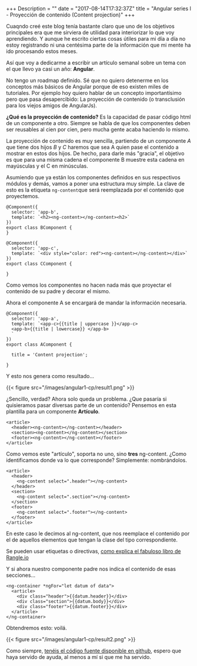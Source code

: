 +++
Description = ""
date = "2017-08-14T17:32:37Z"
title = "Angular series I - Proyección de contenido (Content projection)"
+++

Cuaqndo creé este blog tenía bastante claro que uno de los objetivos principales era que me sirviera de utilidad para interiorizar lo que voy aprendiendo.
Y aunque he escrito ciertas cosas útiles para mi día a día no estoy registrando ni una centésima parte de la información que mi mente ha ido procesando estos
meses.

Así que voy a dedicarme a escribir un artículo semanal sobre un tema con el que llevo ya casi un año: **Angular**.

No tengo un roadmap definido. Sé que no quiero detenerme en los conceptos más básicos de Angular porque de eso existen miles de tutoriales. Por ejemplo
hoy quiero hablar de un concepto importantísimo pero que pasa desapercibido: La proyección de contenido (o transclusión para los viejos amigos de AngularJs).

**¿Qué es la proyección de contenido?** Es la capacidad de pasar código html de un componente a otro. Siempre se habla de que los componentes deben ser 
reusables al cien por cien, pero mucha gente acaba haciendo lo mismo. 

La proyección de contenido es muy sencilla, partiendo de un componente *A* que tiene dos hijos *B* y *C* haremos que sea A quien pase el contenido a mostrar
en estos dos hijos. De hecho, para darle más "gracia", el objetivo es que para una misma cadena el componente B muestre esta cadena en mayúsculas y el C en minúsculas.

Asumiendo que ya están los componentes definidos en sus respectivos módulos y demás, vamos a poner una estructura muy simple. La clave de esto es la
etiqueta `ng-content`que será reemplazada por el contenido que proyectemos. 

```
@Component({
  selector: 'app-b',
  template: `<h2><ng-content></ng-content><h2>`
})
export class BComponent {
}

@Component({
  selector: 'app-c',
  template: `<div style="color: red"><ng-content></ng-content></div>`
})
export class CComponent {

}

```

Como vemos los componentes no hacen nada más que proyectar el contenido de su padre y decorar el mismo. 

Ahora el componente A se encargará de mandar la información necesaria.

```
@Component({
  selector: 'app-a',
  template: `<app-c>{{title | uppercase }}</app-c>
  <app-b>{{title | lowercase}} </app-b>
  `
})
export class AComponent {

  title = 'Content projection';

}
```

Y esto nos genera como resultado...

{{< figure src="/images/angular1-cp/result1.png" >}}


¿Sencillo, verdad? Ahora solo queda un problema. ¿Que pasaría si quisieramos pasar diversas parte de un contenido? Pensemos en esta plantilla para un componente **Artículo**.

```
<article>
  <header><ng-content></ng-content></header>
  <section><ng-content></ng-content></section>
  <footer><ng-content></ng-content></footer>
</article>
```

Como vemos este "artículo", soporta no uno, sino **tres** ng-content. ¿Como identificamos donde va lo que corresponde? Simplemente: nombrándolos.  

```
<article>
  <header>
    <ng-content select=".header"></ng-content>
  </header>
  <section>
    <ng-content select=".section"></ng-content>
  </section>
  <footer>
    <ng-content select=".footer"></ng-content>
  </footer>
</article>
```

En este caso le decimos al ng-content, que nos reemplace el contenido por el de aquellos elementos que tengan la clase del tipo correspondiente.

Se pueden usar etiquetas o directivas, [como explica el fabuloso libro de Rangle.io](https://angular-2-training-book.rangle.io/handout/components/projection.html)

Y si ahora nuestro componente padre nos indica el contenido de esas secciones...

```
<ng-container *ngFor="let datum of data">
  <article>
    <div class="header">{{datum.header}}</div>
    <div class="section">{{datum.body}}</div>
    <div class="footer">{{datum.footer}}</div>
  </article>
</ng-container>
```

Obtendremos esto: voilá.

{{< figure src="/images/angular1-cp/result2.png" >}}


Como siempre, [tenéis el código fuente disponible en github](https://github.com/adrianabreu/angular-samples/tree/master/transclusion), espero que haya servido de ayuda, al menos a mí si que me ha servido.